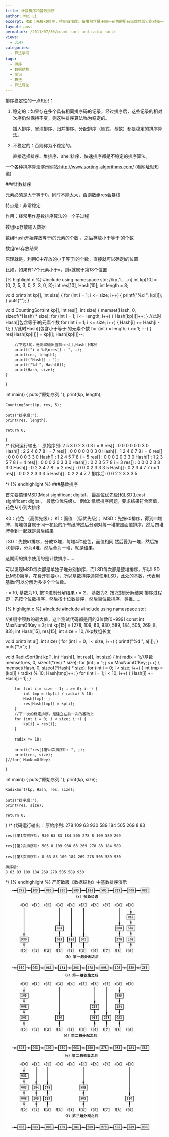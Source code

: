 ```yaml
---
title: 计数排序和基数排序
author: Wei Li
excerpt: MSD：先按k0排序，得到四堆牌，每堆包含属于同一花色的所有纸牌然后分别对每一堆按照面值排序，然后四堆牌叠到一起就是最后结果。
layout: post
permalink: /2011/07/30/count-sort-and-radix-sort/
views:
  - 3147
categories:
  - 算法学习
tags:
  - 排序
  - 数据结构
  - 笔记
  - 算法
  - 算法导论
---
```

排序稳定性的一点知识：

1. 稳定的：如果存在多个具有相同排序码的记录，经过排序后，这些记录的相对次序仍然保持不变，则这种排序算法称为稳定的。

	插入排序、冒泡排序、归并排序、分配排序（桶式、基数）都是稳定的排序算法。

2. 不稳定的：否则称为不稳定的。

	直接选择排序、堆排序、shell排序、快速排序都是不稳定的排序算法。

一个各种排序算法演示网站:http://www.sorting-algorithms.com/ (看网址就知道)

###计数排序

元素必须是大于等于0，同时不能太大，否则数组res会暴栈

特点是：非常稳定

作用：经常用作基数排序算法的一个子过程

数组kp存放输入数据

数组Hash开始存放等于i的元素的个数 ，之后存放小于等于i的个数

数组res存放结果

原理就是，利用C中存放的小于等于i的个数，直接就可以确定i的位置

比如，如果有17个元素小于x，则x就属于第18个位置

{% highlight c %}
#include<iostream>
using namespace std;
//kp[1……n] 
int kp[10] = {0, 2, 5, 3, 0, 2, 3, 0, 3};
int res[10], Hash[10];
int length = 8;
  
void print(int kp[], int size) {
    for (int i = 1; i <= size; i++) {
        printf("%d ", kp[i]);
    }
    puts("");
}
 
void CountingSort(int kp[], int res[], int size) {
    memset(Hash, 0, sizeof(*Hash) * size);
    for (int i = 1; i <= length; i++) {
        Hash[kp[i]]++;
    }
    //此时Hash[]包含等于i的元素个数 
    for (int i = 1; i <= size; i++) {
        Hash[i] += Hash[i - 1];
    }
    //此时Hash[]包含小于等于i的元素个数 
    for (int i = length; i >= 1; i--) {
        res[Hash[kp[i]]] = kp[i];
        Hash[kp[i]]--;
         
        //下边5句，是测试输出当前res[],Hash[]情况 
        printf("i = %d\nres[] : ", i);
        print(res, length);
        printf("Hash[] : ");
        printf("%d ", Hash[0]);
        print(Hash, size);
    }
}
 
int main() {
    puts("原始序列:");
    print(kp, length);
     
    CountingSort(kp, res, 5);
     
    puts("排序后:");
    print(res, length);
     
    return 0;
}    
/*  代码运行输出： 
    原始序列:
    2 5 3 0 2 3 0 3
    i = 8
    res[] : 0 0 0 0 0 0 3 0
    Hash[] : 2 2 4 6 7 8
    i = 7
    res[] : 0 0 0 0 0 0 3 0
    Hash[] : 1 2 4 6 7 8
    i = 6
    res[] : 0 0 0 0 0 3 3 0
    Hash[] : 1 2 4 5 7 8
    i = 5
    res[] : 0 0 0 2 0 3 3 0
    Hash[] : 1 2 3 5 7 8
    i = 4
    res[] : 0 0 0 2 0 3 3 0
    Hash[] : 0 2 3 5 7 8
    i = 3
    res[] : 0 0 0 2 3 3 3 0
    Hash[] : 0 2 3 4 7 8
    i = 2
    res[] : 0 0 0 2 3 3 3 5
    Hash[] : 0 2 3 4 7 7
    i = 1
    res[] : 0 0 2 2 3 3 3 5
    Hash[] : 0 2 2 4 7 7
    排序后:
    0 0 2 2 3 3 3 5
 
*/
{% endhighlight %}
###基数排序

首先要搞懂MSD(Most significant digital， 最高位优先级)和LSD(Least significant digital， 最低位优先级)。 例如: 纸牌排序问题，要求结果符合面值，花色从小到大排序

K0：花色 （高优先级)；
K1：面值 （低优先级)；
MSD：先按k0排序，得到四堆牌，每堆包含属于同一花色的所有纸牌然后分别对每一堆按照面值排序，然后四堆牌叠到一起就是最后结果

LSD：先按k1排序，分成13堆，每堆4种花色，面值相同,然后叠为一堆，然后按k0排序，分为4堆，然后叠为一堆，就是结果。

这期间的排序使用的是计数排序……

可以发现MSD每次都是单独子堆分别排序，而LSD每次都是整堆排序，所以LSD比MSD简单，花费开销要小，所以基数排序通常使用LSD，此处的基数，代表用基数r可以分解为多少个个位数。

r = 10, 基数为10, 按10进制分解结果
r = 2， 基数为2, 按2进制分解结果
排序过程即：先按个位数排序，然后按十位数排序，然后百位数排序，类推……

{% highlight c %}
#include<iostream>
#include<cstdio>
#include<cstring>
using namespace std;
 
//关键字项数的最大值，这个测试代码都是用的3位数[0~999] 
const int MaxNumOfKey = 3;
int kp[15] = {278, 109, 63, 930, 589, 184, 505, 269, 8, 83};
int Hash[15], res[15];
int size = 10;//kp数组长度
  
void print(int a[], int size) {
    for (int i = 0; i < size; i++) {
        printf("%d ", a[i]);
    }
    puts("\n");
}
 
void RadixSort(int kp[], int Hash[], int res[], int size) {
    int radix = 1;//基数
    memset(res, 0, sizeof(*res) * size);
    for (int j = 1; j <= MaxNumOfKey; j++) {
        memset(Hash, 0, sizeof(*Hash) * size);
        for (int i = 0; i < size; i++) {
            int tmp = (kp[i] / radix) % 10; 
            Hash[tmp]++;
        }
        for (int i = 1; i < 10; i++) {
            Hash[i] += Hash[i - 1];
        }
         
        for (int i = size - 1; i >= 0; i--) {
            int tmp = (kp[i] / radix) % 10; 
            Hash[tmp]--;
            res[Hash[tmp]] = kp[i];
        }
        //下一次的稳定排序，是建立在前一次的基础上 
        for (int i = 0; i < size; i++) {
            kp[i] = res[i];
        }
         
        radix *= 10;
         
        printf("res[]第%d次排序后: ", j);
        print(res, size);
    }//for( MaxNumOfKey)
}
 
int main() {
    puts("原始序列:");
    print(kp, size);
     
    RadixSort(kp, Hash, res, size);
     
    puts("排序后:");
    print(res, size);
     
    return 0;
}
/*
代码运行输出： 
    原始序列:
    278 109 63 930 589 184 505 269 8 83
     
    res[]第1次排序后: 930 63 83 184 505 278 8 109 589 269
     
    res[]第2次排序后: 505 8 109 930 63 269 278 83 184 589
     
    res[]第3次排序后: 8 63 83 109 184 269 278 505 589 930
     
    排序后:
    8 63 83 109 184 269 278 505 589 930
*/
{% endhighlight %}
严蔚敏版《数据结构》中基数排序演示
![Image](/uploads/2011/07/数据结构中基数排序演示.jpg)

